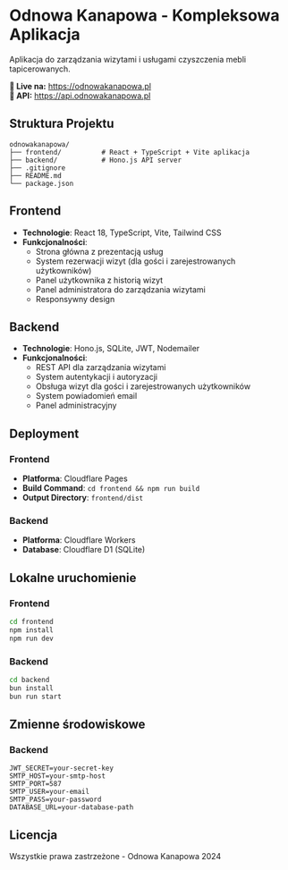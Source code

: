 # Odnowa Kanapowa - Kompleksowa Aplikacja

Aplikacja do zarządzania wizytami i usługami czyszczenia mebli tapicerowanych.

**🚀 Live na:** https://odnowakanapowa.pl  
**🔗 API:** https://api.odnowakanapowa.pl

## Struktura Projektu

```
odnowakanapowa/
├── frontend/          # React + TypeScript + Vite aplikacja
├── backend/           # Hono.js API server
├── .gitignore
├── README.md
└── package.json
```

## Frontend

- **Technologie**: React 18, TypeScript, Vite, Tailwind CSS
- **Funkcjonalności**:
  - Strona główna z prezentacją usług
  - System rezerwacji wizyt (dla gości i zarejestrowanych użytkowników)
  - Panel użytkownika z historią wizyt
  - Panel administratora do zarządzania wizytami
  - Responsywny design

## Backend

- **Technologie**: Hono.js, SQLite, JWT, Nodemailer
- **Funkcjonalności**:
  - REST API dla zarządzania wizytami
  - System autentykacji i autoryzacji
  - Obsługa wizyt dla gości i zarejestrowanych użytkowników
  - System powiadomień email
  - Panel administracyjny

## Deployment

### Frontend

- **Platforma**: Cloudflare Pages
- **Build Command**: `cd frontend && npm run build`
- **Output Directory**: `frontend/dist`

### Backend

- **Platforma**: Cloudflare Workers
- **Database**: Cloudflare D1 (SQLite)

## Lokalne uruchomienie

### Frontend

```bash
cd frontend
npm install
npm run dev
```

### Backend

```bash
cd backend
bun install
bun run start
```

## Zmienne środowiskowe

### Backend

```
JWT_SECRET=your-secret-key
SMTP_HOST=your-smtp-host
SMTP_PORT=587
SMTP_USER=your-email
SMTP_PASS=your-password
DATABASE_URL=your-database-path
```

## Licencja

Wszystkie prawa zastrzeżone - Odnowa Kanapowa 2024
